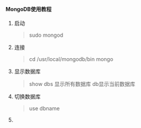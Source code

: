 #### MongoDB使用教程

1. 启动
	> sudo mongod
	
2. 连接
	> cd /usr/local/mongodb/bin 
	mongo

3. 显示数据库
	> show dbs 显示所有数据库
	db显示当前数据库
	
4. 切换数据库
	> use dbname

5.
	